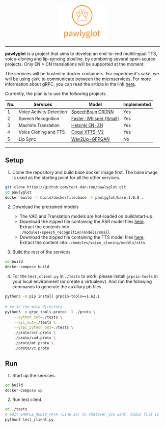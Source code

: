 <p align="center">
    <img src="assets/pawlyglot.png" width="150">
</p>

---

**pawlyglot** is a project that aims to develop an end-to-end multilingual TTS, voice-cloning and lip-syncing pipeline, by combining several open-source projects.
Only EN > CN translations will be supported at the moment.

The services will be hosted in docker containers. For experiment's sake, we will be using `gRPC` to communicate between the microservices. For more information about gRPC, you can read the article in the link [here](https://blog.dreamfactory.com/grpc-vs-rest-how-does-grpc-compare-with-traditional-rest-apis/).

Currently, the plan is to use the following projects. 

| No. | Services | Model | Implemented |
| - | - | - | - |
| 1 | Voice Activity Detection | [SpeechBrain CRDNN](https://huggingface.co/speechbrain/vad-crdnn-libriparty) | Yes |
| 2 | Speech Recognition | [Faster-Whisper (Small)](https://github.com/SYSTRAN/faster-whisper) | Yes |
| 3 | Machine Translation | [Helsinki EN-ZH](https://huggingface.co/Helsinki-NLP/opus-mt-en-zh) | Yes | 
| 4 | Voice Cloning and TTS | [Coqui XTTS-V2](https://huggingface.co/coqui/XTTS-v2) | Yes |
| 5 | Lip Sync | [Wav2Lip-GFPGAN](https://github.com/ajay-sainy/Wav2Lip-GFPGAN) | No |

---

## Setup

1. Clone the repository and build base docker image first. The base image is used as the starting point for all the other services.
```sh
git clone https://github.com/test-dan-run/pawlyglot.git
cd pawlyglot
docker build -f build/dockerfile.base -t pawlyglot/base:1.0.0 .
```

2. Download the pretrained models
    - The VAD and Translation models are hot-loaded on build/start-up.
    - Download the zipped file containing the ASR model files [here](https://drive.google.com/file/d/1Y4WkFfLaOoFZ4G78xhWatnMzyyQy5g0J/view?usp=sharing). Extract the contents into `./modules/speech_recognition/models/small`
    - Download the zipped file containing the TTS model files [here](https://drive.google.com/file/d/1lLaFCnE3KY8RBIucWaj66h3YPrtMSdig/view?usp=sharing). Extract the content into `./modules/voice_cloning/models/xtts`

3. Build the rest of the services
```sh
cd build
docker-compose build
```

4. For the `test_client.py` in `./tests` to work, please install `grpcio-tools` in your local environment (or create a virtualenv). And run the following commands to generate the auxillary pb files.
```sh
python3 -m pip install grpcio-tools==1.62.1

# be in the main directory
python3 -m grpc_tools.protoc -I ./proto \
    --python_out=./tests \
    --pyi_out=./tests \
    --grpc_python_out=./tests \
    ./proto/asr.proto \
    ./proto/vad.proto \
    ./proto/mt.proto \
    ./proto/vc.proto
```

## Run
1. Start up the services.
```sh
cd build
docker-compose up
```

2. Run test client.

```sh
cd ./tests
# edit SAMPLE_AUDIO_PATH (Line 26) to whatever you want. Audio file is assumed to be sampled at 16KHz.
python3 test_client.py
```